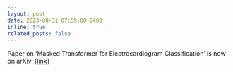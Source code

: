 ```yaml
---
layout: post
date: 2023-08-31 07:59:00-0400
inline: true
related_posts: false
---
```


Paper on ‘Masked Transformer for Electrocardiogram Classification’ is now on arXiv. [[link]](https://arxiv.org/pdf/2309.07136.pdf)
